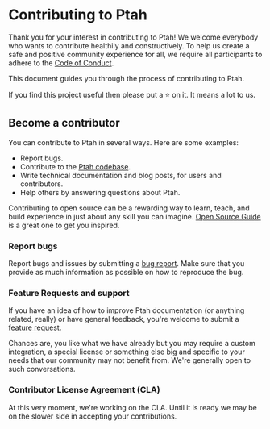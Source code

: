 # Contributing to Ptah

Thank you for your interest in contributing to Ptah! We welcome everybody who wants to contribute healthily and constructively. To help us create a safe and positive community experience for all, we require all participants to adhere to the [Code of Conduct](CODE_OF_CONDUCT.md).

This document guides you through the process of contributing to Ptah.

If you find this project useful then please put a ⭐ on it. It means a lot to us.

## Become a contributor

You can contribute to Ptah in several ways. Here are some examples:

- Report bugs.
- Contribute to the [Ptah codebase](https://github.com/ProtocolONE/ptah-editor).
- Write technical documentation and blog posts, for users and contributors.
- Help others by answering questions about Ptah.

Contributing to open source can be a rewarding way to learn, teach, and build experience in just about any skill you can imagine. [Open Source Guide](https://opensource.guide/how-to-contribute) is a great one to get you inspired.

### Report bugs

Report bugs and issues by submitting a [bug report](../../issues/new?labels=type%3A+bug&template=bug_report.md). Make sure that you provide as much information as possible on how to reproduce the bug.

### Feature Requests and support

If you have an idea of how to improve Ptah documentation (or anything related, really) or have general feedback, you're welcome to submit a [feature request](../../issues/new?labels=type%3A+feature+request&template=feature_request.md).

Chances are, you like what we have already but you may require a custom integration, a special license or something else big and specific to your needs that our community may not benefit from. We're generally open to such conversations.

### Contributor License Agreement (CLA)

At this very moment, we're working on the CLA. Until it is ready we may be on the slower side in accepting your contributions.